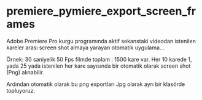 # premiere_pymiere_export_screen_frames

Adobe Premiere Pro kurgu programında aktif sekanstaki videodan istenilen kareler arası screen shot almaya yarayan otomatik uygulama...

Örnek: 30 saniyelik 50 Fps filmde toplam : 1500 kare var. Her 10 karede 1, yada 25 yada istenilen her kare sayısında bir otomatik olarak screen shot (Png) alınabilir.

Ardından otomatik olarak bu png exportları Jpg olarak ayrı bir klasörde topluyoruz.

